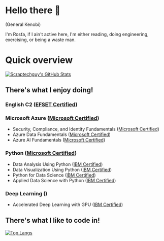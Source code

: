 # Hello there 👋

(General Kenobi) 

I'm Rosťa, if I ain't active here, I'm either reading, doing engineering, exercising, or being a waste man.

# Quick overview

[![Scraptechguy's GitHub Stats](https://github-readme-stats.vercel.app/api?username=scraptechguy&show_icons=true&theme=radical)](https://github.com/anuraghazra/github-readme-stats)

## There's what I enjoy doing!

### English C2 (<a href="https://www.efset.org/cert/px7Tc3" target="_blank">EFSET Certified</a>)

### Microsoft Azure (<a href="https://www.credly.com/badges/8f32078d-eb4e-4e2f-9fbb-58b1781f4850/public_url" target="_blank">Microsoft Certified</a>)

+ Security, Compliance, and Identity Fundamentals (<a href="https://www.credly.com/badges/1443df5e-df6d-477f-88f7-66d072e86e03/public_url" target="_blank">Microsoft Certified</a>)
+ Azure Data Fundamentals (<a href="https://www.credly.com/badges/b191f0d6-831e-4a5f-b264-01d137fe829d/public_url" target="_blank">Microsoft Certified</a>)
+ Azure AI Fundamentals (<a href="https://www.credly.com/badges/f09deb85-8218-44d3-a41c-53d19cca31e3/public_url" target="_blank">Microsoft Certified</a>)

### Python (<a href="https://www.credly.com/badges/505d5446-7527-489c-a22c-c279d782c3d3/public_url" target="_blank">Microsoft Certified</a>)

+ Data Analysis Using Python (<a href="https://www.credly.com/badges/893a168e-3ba2-4829-8b8b-107246b6e907/public_url" target="_blank">IBM Certified</a>)
+ Data Visualization Using Python (<a href="https://www.credly.com/badges/e1220dcd-dcd3-4301-a453-9eda05a2d01b/public_url" target="_blank">IBM Certified</a>)
+ Python for Data Science (<a href="https://www.credly.com/badges/98fb8baf-74db-4cd4-bc0b-1006420be2f7/public_url" target="_blank">IBM Certified</a>)
+ Applied Data Science with Python (<a href="https://www.credly.com/badges/58e516c3-707a-4249-9f65-d64ae6a18cf0/public_url" target="_blank">IBM Certified</a>)

### Deep Learning ()

+ Accelerated Deep Learning with GPU (<a href="https://www.credly.com/badges/b2b3b913-5173-46af-9f94-79cee7f9c9d0/public_url" target="_blank">IBM Certified</a>)

## There's what I like to code in!

[![Top Langs](https://github-readme-stats.vercel.app/api/top-langs/?username=scraptechguy&theme=radical)](https://github.com/anuraghazra/github-readme-stats)


